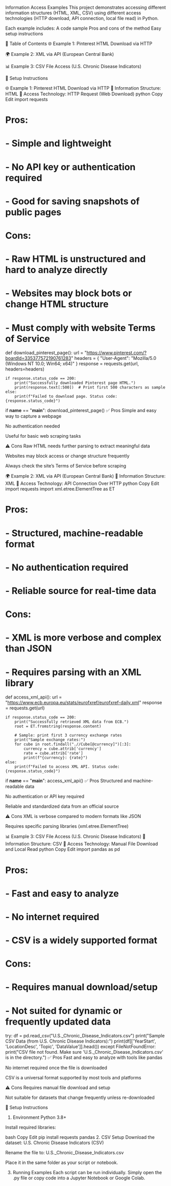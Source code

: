 Information Access Examples
This project demonstrates accessing different information structures (HTML, XML, CSV) using different access technologies (HTTP download, API connection, local file read) in Python.

Each example includes:
A code sample
Pros and cons of the method
Easy setup instructions

📖 Table of Contents
🌐 Example 1: Pinterest HTML Download via HTTP

🌍 Example 2: XML via API (European Central Bank)

📊 Example 3: CSV File Access (U.S. Chronic Disease Indicators)

🚀 Setup Instructions

🌐 Example 1: Pinterest HTML Download via HTTP
📄 Information Structure: HTML
🔌 Access Technology: HTTP Request (Web Download)
python
Copy
Edit
import requests

# Pros:
# - Simple and lightweight
# - No API key or authentication required
# - Good for saving snapshots of public pages

# Cons:
# - Raw HTML is unstructured and hard to analyze directly
# - Websites may block bots or change HTML structure
# - Must comply with website Terms of Service

def download_pinterest_page():
    url = "https://www.pinterest.com/?boardId=335377572190761283"
    headers = {
        "User-Agent": "Mozilla/5.0 (Windows NT 10.0; Win64; x64)"
    }
    response = requests.get(url, headers=headers)

    if response.status_code == 200:
        print("Successfully downloaded Pinterest page HTML.")
        print(response.text[:500])  # Print first 500 characters as sample
    else:
        print(f"Failed to download page. Status code: {response.status_code}")

if __name__ == "__main__":
    download_pinterest_page()
✅ Pros
Simple and easy way to capture a webpage

No authentication needed

Useful for basic web scraping tasks

⚠️ Cons
Raw HTML needs further parsing to extract meaningful data

Websites may block access or change structure frequently

Always check the site’s Terms of Service before scraping

🌍 Example 2: XML via API (European Central Bank)
📄 Information Structure: XML
🔌 Access Technology: API Connection Over HTTP
python
Copy
Edit
import requests
import xml.etree.ElementTree as ET

# Pros:
# - Structured, machine-readable format
# - No authentication required
# - Reliable source for real-time data

# Cons:
# - XML is more verbose and complex than JSON
# - Requires parsing with an XML library

def access_xml_api():
    url = "https://www.ecb.europa.eu/stats/eurofxref/eurofxref-daily.xml"
    response = requests.get(url)

    if response.status_code == 200:
        print("Successfully retrieved XML data from ECB.")
        root = ET.fromstring(response.content)

        # Sample: print first 3 currency exchange rates
        print("Sample exchange rates:")
        for cube in root.findall(".//Cube[@currency]")[:3]:
            currency = cube.attrib['currency']
            rate = cube.attrib['rate']
            print(f"{currency}: {rate}")
    else:
        print(f"Failed to access XML API. Status code: {response.status_code}")

if __name__ == "__main__":
    access_xml_api()
✅ Pros
Structured and machine-readable data

No authentication or API key required

Reliable and standardized data from an official source

⚠️ Cons
XML is verbose compared to modern formats like JSON

Requires specific parsing libraries (xml.etree.ElementTree)

📊 Example 3: CSV File Access (U.S. Chronic Disease Indicators)
📄 Information Structure: CSV
🔌 Access Technology: Manual File Download and Local Read
python
Copy
Edit
import pandas as pd

# Pros:
# - Fast and easy to analyze
# - No internet required
# - CSV is a widely supported format
#
# Cons:
# - Requires manual download/setup
# - Not suited for dynamic or frequently updated data

try:
    df = pd.read_csv("U.S._Chronic_Disease_Indicators.csv")
    print("Sample CSV Data (from U.S. Chronic Disease Indicators):")
    print(df[['YearStart', 'LocationDesc', 'Topic', 'DataValue']].head())
except FileNotFoundError:
    print("CSV file not found. Make sure 'U.S._Chronic_Disease_Indicators.csv' is in the directory.")
✅ Pros
Fast and easy to analyze with tools like pandas

No internet required once the file is downloaded

CSV is a universal format supported by most tools and platforms

⚠️ Cons
Requires manual file download and setup

Not suitable for datasets that change frequently unless re-downloaded

🚀 Setup Instructions
1. Environment
Python 3.8+

Install required libraries:

bash
Copy
Edit
pip install requests pandas
2. CSV Setup
Download the dataset:
U.S. Chronic Disease Indicators (CSV)

Rename the file to:
U.S._Chronic_Disease_Indicators.csv

Place it in the same folder as your script or notebook.

3. Running Examples
Each script can be run individually. Simply open the .py file or copy code into a Jupyter Notebook or Google Colab.
